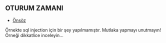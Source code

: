 ## OTURUM ZAMANI

- [Önsöz](https://github.com/cicekhasan/DersNotlarim)


Örnekte sql injection için bir şey yapılmamıştır. Mutlaka yapmayı unutmayın! Örneği dikkatlice inceleyin...
